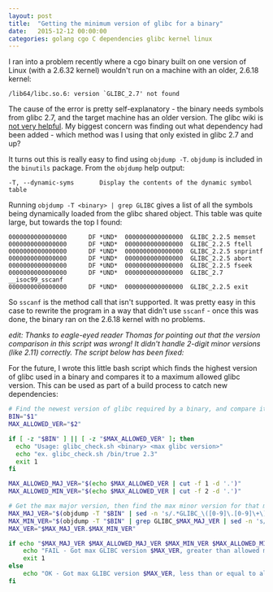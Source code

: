 ```yaml
---
layout: post
title:  "Getting the minimum version of glibc for a binary"
date:   2015-12-12 00:00:00
categories: golang cgo C dependencies glibc kernel linux
---
```


I ran into a problem recently where a cgo binary built on one version of Linux (with a 2.6.32 kernel) wouldn't run on a machine with an older, 2.6.18 kernel:

```
/lib64/libc.so.6: version `GLIBC_2.7' not found
```

The cause of the error is pretty self-explanatory - the binary needs symbols from glibc 2.7, and the target machine has an older version. The glibc wiki is [not very helpful](https://sourceware.org/glibc/wiki/FAQ#How_do_I_build_a_binary_that_works_on_older_GNU.2BAC8-Linux_distributions.3F). My biggest concern was finding out what dependency had been added - which method was I using that only existed in glibc 2.7 and up?

It turns out this is really easy to find using `objdump -T`. `objdump` is included in the `binutils` package. From the `objdump` help output:

```
-T, --dynamic-syms       Display the contents of the dynamic symbol table
```

Running `objdump -T <binary> | grep GLIBC` gives a list of all the symbols being dynamically loaded from the glibc shared object. This table was quite large, but towards the top I found:

```
0000000000000000      DF *UND*	0000000000000000  GLIBC_2.2.5 memset
0000000000000000      DF *UND*	0000000000000000  GLIBC_2.2.5 ftell
0000000000000000      DF *UND*	0000000000000000  GLIBC_2.2.5 snprintf
0000000000000000      DF *UND*	0000000000000000  GLIBC_2.2.5 abort
0000000000000000      DF *UND*	0000000000000000  GLIBC_2.2.5 fseek
0000000000000000      DF *UND*	0000000000000000  GLIBC_2.7   __isoc99_sscanf
0000000000000000      DF *UND*	0000000000000000  GLIBC_2.2.5 exit
```

So `sscanf` is the method call that isn't supported. It was pretty easy in this case to rewrite the program in a way that didn't use `sscanf` - once this was done, the binary ran on the 2.6.18 kernel with no problems. 

*edit: Thanks to eagle-eyed reader Thomas for pointing out that the version comparison in this script was wrong! It didn't handle 2-digit minor versions (like 2.11) correctly. The script below has been fixed:*

For the future, I wrote this little bash script which finds the highest version of glibc used in a binary and compares it to a maximum allowed glibc version. This can be used as part of a build process to catch new dependencies: 

```bash
# Find the newest version of glibc required by a binary, and compare it to a fixed, maximum allowed version
BIN="$1"
MAX_ALLOWED_VER="$2"

if [ -z "$BIN" ] || [ -z "$MAX_ALLOWED_VER" ]; then
  echo "Usage: glibc_check.sh <binary> <max glibc version>"
  echo "ex. glibc_check.sh /bin/true 2.3"
  exit 1
fi

MAX_ALLOWED_MAJ_VER="$(echo $MAX_ALLOWED_VER | cut -f 1 -d '.')"
MAX_ALLOWED_MIN_VER="$(echo $MAX_ALLOWED_VER | cut -f 2 -d '.')"

# Get the max major version, then find the max minor version for that major
MAX_MAJ_VER="$(objdump -T "$BIN" | sed -n 's/.*GLIBC_\([0-9]\.[0-9]\+\).*$/\1/p' | cut -f 1 -d '.' | sort -g | tail -n 1)"
MAX_MIN_VER="$(objdump -T "$BIN" | grep GLIBC_$MAX_MAJ_VER | sed -n 's/.*GLIBC_\([0-9]\.[0-9]\+\).*$/\1/p' | cut -f 2 -d '.' | sort -g | tail -n 1)"
MAX_VER="$MAX_MAJ_VER.$MAX_MIN_VER"

if echo "$MAX_MAJ_VER $MAX_ALLOWED_MAJ_VER $MAX_MIN_VER $MAX_ALLOWED_MIN_VER" | awk '{exit $1>$2||$3>$4?0:1}'; then
	echo "FAIL - Got max GLIBC version $MAX_VER, greater than allowed max $MAX_ALLOWED_VER"
	exit 1
else
	echo "OK - Got max GLIBC version $MAX_VER, less than or equal to allowed max $MAX_ALLOWED_VER"
fi
``` 
